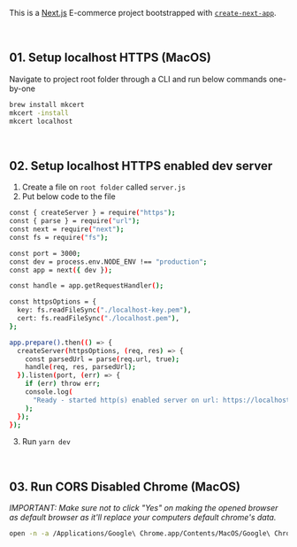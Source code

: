 This is a [Next.js](https://nextjs.org/) E-commerce project bootstrapped with [`create-next-app`](https://github.com/vercel/next.js/tree/canary/packages/create-next-app).

<br />

## 01. Setup localhost HTTPS (MacOS)

Navigate to project root folder through a CLI and run below commands one-by-one

```bash
brew install mkcert
mkcert -install
mkcert localhost
```

<br />

## 02. Setup localhost HTTPS enabled dev server

1.  Create a file on `root folder` called `server.js`
2.  Put below code to the file

```bash
const { createServer } = require("https");
const { parse } = require("url");
const next = require("next");
const fs = require("fs");

const port = 3000;
const dev = process.env.NODE_ENV !== "production";
const app = next({ dev });

const handle = app.getRequestHandler();

const httpsOptions = {
  key: fs.readFileSync("./localhost-key.pem"),
  cert: fs.readFileSync("./localhost.pem"),
};

app.prepare().then(() => {
  createServer(httpsOptions, (req, res) => {
    const parsedUrl = parse(req.url, true);
    handle(req, res, parsedUrl);
  }).listen(port, (err) => {
    if (err) throw err;
    console.log(
      "Ready - started http(s) enabled server on url: https://localhost:" + port
    );
  });
});
```

3. Run ```yarn dev```

<br />

## 03. Run CORS Disabled Chrome (MacOS)

_IMPORTANT: Make sure not to click "Yes" on making the opened browser as default browser as it'll replace your computers default chrome's data._

```bash
open -n -a /Applications/Google\ Chrome.app/Contents/MacOS/Google\ Chrome --args --user-data-dir="/tmp/chrome_dev_test" --disable-web-security
```
